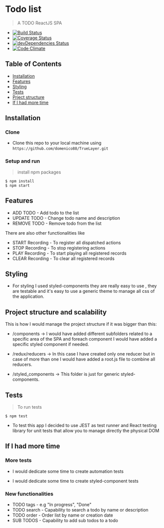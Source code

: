 # Todo list

> A TODO ReactJS SPA

* [![Build Status](http://img.shields.io/travis/badges/badgerbadgerbadger.svg?style=flat-square)](https://travis-ci.org/badges/badgerbadgerbadger)
* [![Coverage Status](http://img.shields.io/coveralls/badges/badgerbadgerbadger.svg?style=flat-square)](https://coveralls.io/r/badges/badgerbadgerbadger) 
* [![devDependencies Status](https://david-dm.org/dwyl/hapi-auth-jwt2/dev-status.svg)](https://david-dm.org/dwyl/hapi-auth-jwt2?type=dev)
* [![Code Climate](https://codeclimate.com/github/dwyl/esta/badges/gpa.svg)](https://codeclimate.com/github/dwyl/esta)

## Table of Contents 

* [Installation](#installation)
* [Features](#features)
* [Styling](#styling)
* [Tests](#tests)
* [Prject structure](#structure)
* [If I had more time](#next)

## Installation

### Clone

* Clone this repo to your local machine using `https://github.com/domenico88/TrueLayer.git` 

### Setup and run

> install npm packages

``` shell
$ npm install
$ npm start
```

## Features

* ADD TODO - Add todo to the list
* UPDATE TODO - Change todo name and description
* REMOVE TODO - Remove todo from the list

There are also other functionalities like 

* START Recording - To register all dispatched actions
* STOP Recording  - To stop registering actions
* PLAY Recording  - To start playing all registered records
* CLEAR Recording - To clear all registered records

## Styling

* For styling I used styled-components they are really easy to use , they are testable and it's easy to use a generic theme to manage all css of the application.

## Project structure and scalability

This is how I would manage the project structure if it was bigger than this:

* /components -> I would have added different subfolders related to a specific area of the SPA and foreach component I would have added a specific styled component if needed.

* /redux/reducers -> In this case I have created only one reducer but in case of more than one I would have added a root.js file to combine all reducers.

* /styled_components -> This folder is just for generic styled-components.


## Tests 

> To run tests 

``` shell
$ npm test

```

* To test this app I decided to use JEST as test runner and React testing library for unit tests that allow you to manage directly the physical DOM

## If I had more time

### More tests

* I would dedicate some time to create automation tests

* I would dedicate some time to create styled-component tests


### New functionalities

* TODO tags   - e.g "In progress", "Done"
* TODO search - Capability to search a todo by name or description
* TODO order  - Order list by name or creation date
* SUB TODOS   - Capability to add sub todos to a todo
